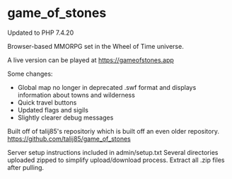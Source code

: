 # game_of_stones


Updated to PHP 7.4.20


Browser-based MMORPG set in the Wheel of Time universe. 

A live version can be played at https://gameofstones.app

Some changes:
- Global map no longer in deprecated .swf format and displays information about towns and wilderness
- Quick travel buttons
- Updated flags and sigils
- Slightly clearer debug messages

 
Built off of talij85's repositoriy which is built off an even older repository. 
https://github.com/talij85/game_of_stones

Server setup instructions included in admin/setup.txt
Several directories uploaded zipped to simplify upload/download process. Extract all .zip files after pulling.

